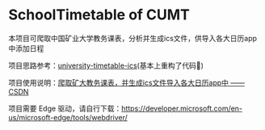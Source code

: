 # SchoolTimetable of CUMT

本项目可爬取中国矿业大学教务课表，分析并生成ics文件，供导入各大日历app中添加日程

项目思路参考：[university-timetable-ics](https://github.com/upuphero/university-timetable-ics)(基本上重构了代码🤣)

项目使用说明：[爬取矿大教务课表，并生成ics文件导入各大日历app中 —— CSDN](https://blog.csdn.net/qq_45355034/article/details/113103504)

项目需要 Edge 驱动，请自行下载：https://developer.microsoft.com/en-us/microsoft-edge/tools/webdriver/